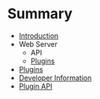 # Summary

* [Introduction](README.md)
* Web Server
   * API
   * [Plugins](docs/plugins/README.md)
* [Plugins](docs/plugins/README.md)
* [Developer Information](docs/developer_information.md)
* [Plugin API](docs/plugins/api.md)


